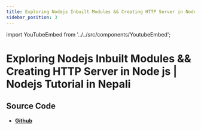 ```yaml
---
title: Exploring Nodejs Inbuilt Modules && Creating HTTP Server in Node js  | Nodejs Tutorial in Nepali
sidebar_position: 3
---
```


import YouTubeEmbed from '../../src/components/YoutubeEmbed';

# Exploring Nodejs Inbuilt Modules && Creating HTTP Server in Node js  | Nodejs Tutorial in Nepali

<YouTubeEmbed videoId="qOxhKwdP3IQ" />

## Source Code

- [**Github**](https://github.com/isarojdahal/node-js-workshop)